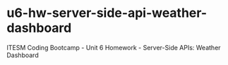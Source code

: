 # u6-hw-server-side-api-weather-dashboard
ITESM Coding Bootcamp - Unit 6 Homework - Server-Side APIs: Weather Dashboard
